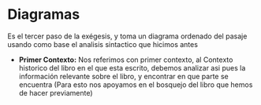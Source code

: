 # Diagramas

Es el tercer paso de la exégesis, y toma un diagrama ordenado del pasaje
usando como base el analisis sintactico que hicimos antes

- **Primer Contexto:** Nos referimos con primer contexto, al Contexto
  historico del libro en el que esta escrito, debemos analizar asi pues
  la información relevante sobre el libro, y encontrar en que parte se encuentra
  (Para esto nos apoyamos en el bosquejo del libro que hemos de hacer previamente)
